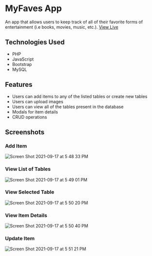 # MyFaves App
An app that allows users to keep track of all of their favorite forms of entertainment (i.e books, movies, music, etc.).
[View Live](https://myfaves-app.herokuapp.com/)

## Technologies Used
- PHP
- JavaScript
- Bootstrap
- MySQL

## Features
- Users can add items to any of the listed tables or create new tables
- Users can upload images
- Users can view all of the tables present in the database
- Modals for item details
- CRUD operations

## Screenshots
### Add Item
![Screen Shot 2021-09-17 at 5 48 33 PM](https://user-images.githubusercontent.com/78451440/133866578-a94b26e2-d8c2-45e0-8d36-b1f16a928db6.png)
### View List of Tables
![Screen Shot 2021-09-17 at 5 49 01 PM](https://user-images.githubusercontent.com/78451440/133866580-c1cf6cac-b1c5-40a6-b281-fa6cba04e3e6.png)
### View Selected Table
![Screen Shot 2021-09-17 at 5 50 20 PM](https://user-images.githubusercontent.com/78451440/133866581-3ddec1c1-d747-4fa2-884b-28cdfd99eb4a.png)
### View Item Details
![Screen Shot 2021-09-17 at 5 50 40 PM](https://user-images.githubusercontent.com/78451440/133866584-de3919f1-afd3-43d9-8a55-829e7b2abb11.png)
### Update Item
![Screen Shot 2021-09-17 at 5 51 21 PM](https://user-images.githubusercontent.com/78451440/133866586-52d9ec5d-bda6-4ccd-92f6-12cd8e7ab191.png)
